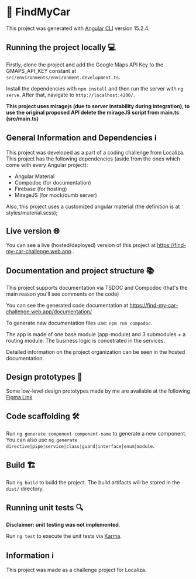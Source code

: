 # 🚗 FindMyCar

This project was generated with [Angular CLI](https://github.com/angular/angular-cli) version 15.2.4.

## Running the project locally 💻

Firstly, clone the project and add the Google Maps API Key to the GMAPS_API_KEY constant at `src/environments/environment.development.ts`.

Install the dependencies with `npm install` and then run the server with `ng serve`.
After that, navigate to `http://localhost:4200/`.

<strong>This project uses miragejs (due to server instability during integration), to use the original proposed API delete the mirageJS script from main.ts (src/main.ts)</strong>

## General Information and Dependencies ℹ️

This project was developed as a part of a coding challenge from Localiza. This project has the following dependencies (aside from the ones which come with every Angular project):
* Angular Material 
* Compodoc (for documentation)
* Firebase (for hosting)
* MirageJS (for mock/dumb server)

Also, this project uses a customized angular material (the definition is at styles/material.scss);

## Live version 🌐

You can see a live (hosted/deployed) version of this project at https://find-my-car-challenge.web.app .

## Documentation and project structure 📚

This project supports documentation via TSDOC and Compodoc (that's the main reason you'll see comments on the code)

You can see the generated code documentation at https://find-my-car-challenge.web.app/documentation/

To generate new documentation files use: `npm run compodoc`.

The app is made of one base module (app-module) and 3 submodules + a routing module.
The business logic is concetrated in the services.

Detailed information on the project organization can be seen in the hosted documentation.

## Design prototypes 🎨

Some low-level design prototypes made by me are available at the following [Figma Link](https://www.figma.com/file/4gxN78ZrHcSb2GfyGwvprM/localiza-challenge?type=design&node-id=0%3A1&mode=design&t=qK9LRQSRdK75umEG-1)




## Code scaffolding 🛠️

Run `ng generate component component-name` to generate a new component. You can also use `ng generate directive|pipe|service|class|guard|interface|enum|module`.

## Build 🏗️

Run `ng build` to build the project. The build artifacts will be stored in the `dist/` directory.

## Running unit tests 🔍

<strong>Disclaimer: unit testing was not implemented</strong>.

Run `ng test` to execute the unit tests via [Karma](https://karma-runner.github.io).

## Information ℹ️

This project was made as a challenge project for Localiza.
